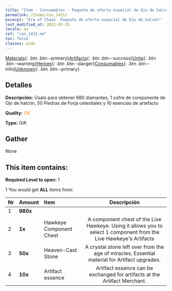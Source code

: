 ```yaml
---
title: "Item - Consumables - Paquete de oferta especial de Ojo de halcón"
permalink: /Items/con_1431/
excerpt: "Era of Chaos  Paquete de oferta especial de Ojo de halcón"
last_modified_at: 2021-03-25
locale: es
ref: "con_1431.md"
toc: false
classes: wide
---
```

 [Materials](/es/Items/){: .btn .btn--primary}[Artifacts](/es/Items/Artifacts/){: .btn .btn--success}[Units](/es/Items/Units/){: .btn .btn--warning}[Heroes](/es/Items/Heroes/){: .btn .btn--danger}[Consumables](/es/Items/Consumables/){: .btn .btn--info}[Unknown](/es/Items/Unknown/){: .btn .btn--primary}

## Detalles
 **Descripción:** Úsalo para obtener 980 diamantes, 1 cofre de componente de Ojo de halcón, 50 Piedras de Forja celestiales y 10 esencias de artefacto

 **Quality:** <span style="color: #FF8C00">OK</span>

 **Type:** Gift

## Gather

  None

## This item contains:

 **Required Level to open:** 1

 1 You would get **ALL** items  from:

  | Nr | Amount |     Item    | Descripción |
  |:---|:-------|:------------|:-----------:|
  | 1 |  **980x** | <i class="fas fa-gem"/> |  | 
  | 2 |  **1x** | Hawkeye Component Chest | A component chest of the Live Hawkeye. Using it allows you to select 1 component from the Live Hawkeye's Artifacts  | 
  | 3 |  **50x** | Heaven-Cast Stone | A crystal stone left over from the age of miracles. Essential material for Artifact upgrades.  | 
  | 4 |  **10x** | Artifact essence | Artifact essence can be exchanged for artifacts at the Artifact Merchant.  | 

